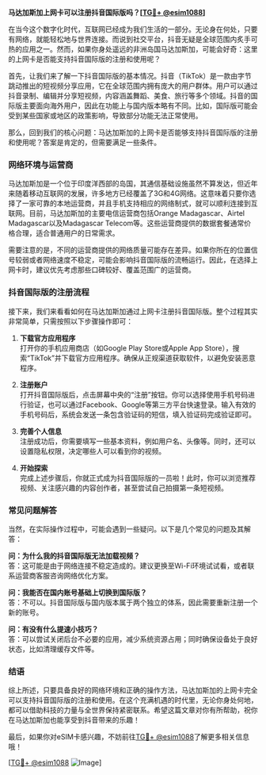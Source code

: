 **马达加斯加上网卡可以注册抖音国际版吗？[[TG💪+ @esim1088](https://t.me/s/esim1088)]**

在当今这个数字化时代，互联网已经成为我们生活的一部分。无论身在何处，只要有网络，就能轻松地与世界连接。而说到社交平台，抖音无疑是全球范围内炙手可热的应用之一。然而，如果你身处遥远的非洲岛国马达加斯加，可能会好奇：这里的上网卡是否能支持抖音国际版的注册和使用呢？

首先，让我们来了解一下抖音国际版的基本情况。抖音（TikTok）是一款由字节跳动推出的短视频分享应用，它在全球范围内拥有庞大的用户群体。用户可以通过抖音录制、编辑并分享短视频，内容涵盖舞蹈、美食、旅行等多个领域。抖音的国际版主要面向海外用户，因此在功能上与国内版本略有不同。比如，国际版可能会受到某些国家或地区的政策影响，导致部分功能无法正常使用。

那么，回到我们的核心问题：马达加斯加的上网卡是否能够支持抖音国际版的注册和使用呢？答案是肯定的，但需要满足一些条件。

### 网络环境与运营商

马达加斯加是一个位于印度洋西部的岛国，其通信基础设施虽然不算发达，但近年来随着移动互联网的发展，许多地方已经覆盖了3G和4G网络。这意味着只要你选择了一家可靠的本地运营商，并且手机支持相应的网络制式，就可以顺利连接到互联网。目前，马达加斯加的主要电信运营商包括Orange Madagascar、Airtel Madagascar以及Madagascar Telecom等。这些运营商提供的数据套餐通常价格合理，适合普通用户的日常需求。

需要注意的是，不同的运营商提供的网络质量可能存在差异。如果你所在的位置信号较弱或者网络速度不稳定，可能会影响抖音国际版的流畅运行。因此，在选择上网卡时，建议优先考虑那些口碑较好、覆盖范围广的运营商。

### 抖音国际版的注册流程

接下来，我们来看看如何在马达加斯加通过上网卡注册抖音国际版。整个过程其实非常简单，只需按照以下步骤操作即可：

1. **下载官方应用程序**  
   打开你的手机应用商店（如Google Play Store或Apple App Store），搜索“TikTok”并下载官方应用程序。确保从正规渠道获取软件，以避免安装恶意程序。

2. **注册账户**  
   打开抖音国际版后，点击屏幕中央的“注册”按钮。你可以选择使用手机号码进行验证，也可以通过Facebook、Google等第三方平台快速登录。输入有效的手机号码后，系统会发送一条包含验证码的短信，填入验证码完成验证即可。

3. **完善个人信息**  
   注册成功后，你需要填写一些基本资料，例如用户名、头像等。同时，还可以设置隐私权限，决定哪些人可以看到你的视频。

4. **开始探索**  
   完成上述步骤后，你就正式成为抖音国际版的一员啦！此时，你可以浏览推荐视频、关注感兴趣的内容创作者，甚至尝试自己拍摄第一条短视频。

### 常见问题解答

当然，在实际操作过程中，可能会遇到一些疑问。以下是几个常见的问题及其解答：

**问：为什么我的抖音国际版无法加载视频？**  
答：这可能是由于网络连接不稳定造成的。建议更换至Wi-Fi环境试试看，或者联系运营商客服咨询网络优化方案。

**问：我能否在国内账号基础上切换到国际版？**  
答：不可以。抖音国际版与国内版本属于两个独立的体系，因此需要重新注册一个新的账号。

**问：有没有什么提速小技巧？**  
答：可以尝试关闭后台不必要的应用，减少系统资源占用；同时确保设备处于良好状态，比如清理缓存文件等。

### 结语

综上所述，只要具备良好的网络环境和正确的操作方法，马达加斯加的上网卡完全可以支持抖音国际版的注册和使用。在这个充满机遇的时代里，无论你身处何地，都可以借助科技的力量与全世界保持紧密联系。希望这篇文章对你有所帮助，祝你在马达加斯加也能享受到抖音带来的乐趣！

最后，如果你对eSIM卡感兴趣，不妨前往[TG💪+ @esim1088](https://t.me/s/esim1088)了解更多相关信息哦！  

[[TG💪+ @esim1088](https://t.me/s/esim1088) ![Image](https://i.postimg.cc/4NQfJmqS/Snipaste-2025-05-13-00-14-12.png)]